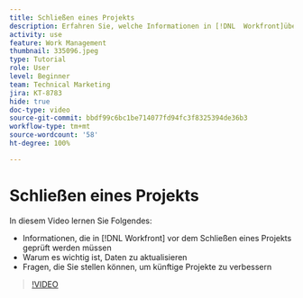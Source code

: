 ```yaml
---
title: Schließen eines Projekts
description: Erfahren Sie, welche Informationen in [!DNL  Workfront]überprüft werden müssen und warum es wichtig ist, Daten in einem Projekt zu aktualisieren, bevor Sie es schließen.
activity: use
feature: Work Management
thumbnail: 335096.jpeg
type: Tutorial
role: User
level: Beginner
team: Technical Marketing
jira: KT-8783
hide: true
doc-type: video
source-git-commit: bbdf99c6bc1be714077fd94fc3f8325394de36b3
workflow-type: tm+mt
source-wordcount: '58'
ht-degree: 100%

---
```


# Schließen eines Projekts

In diesem Video lernen Sie Folgendes:

* Informationen, die in [!DNL Workfront] vor dem Schließen eines Projekts geprüft werden müssen
* Warum es wichtig ist, Daten zu aktualisieren
* Fragen, die Sie stellen können, um künftige Projekte zu verbessern

>[!VIDEO](https://video.tv.adobe.com/v/3445472/?quality=12&learn=on&enablevpops=1&captions=ger)

<!--
This video is confusing. We have heard multiple complaints that it doesn't show how to actually change the project to Complete. "Change the project status to complete" covers the same material in more depth and clarity, so we've removed this tutorial from the TOC and redirected it's URL to point to "Change the project status to complete".
-->
